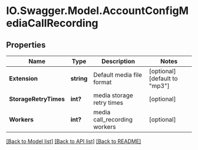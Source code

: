 # IO.Swagger.Model.AccountConfigMediaCallRecording
## Properties

Name | Type | Description | Notes
------------ | ------------- | ------------- | -------------
**Extension** | **string** | Default media file format | [optional] [default to "mp3"]
**StorageRetryTimes** | **int?** | media storage retry times | [optional] 
**Workers** | **int?** | media call_recording workers | [optional] 

[[Back to Model list]](../README.md#documentation-for-models) [[Back to API list]](../README.md#documentation-for-api-endpoints) [[Back to README]](../README.md)

